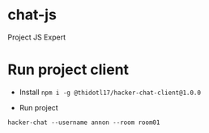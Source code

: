 # chat-js
Project JS Expert

# Run project client

- Install
`npm i -g @thidotl17/hacker-chat-client@1.0.0 `

- Run project

`hacker-chat --username annon --room room01`

